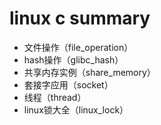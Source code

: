 # linux c summary
* 文件操作（file_operation）
* hash操作（glibc_hash）
* 共享内存实例（share_memory）
* 套接字应用（socket）
* 线程（thread）
* linux锁大全（linux_lock）
